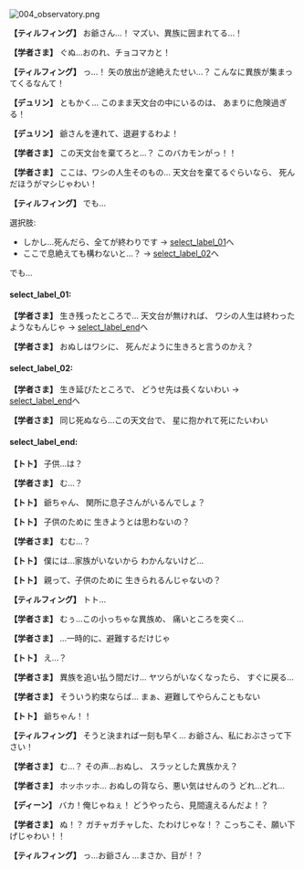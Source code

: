 
![004_observatory.png](../images/backgrounds/004_observatory.png)

**【ティルフィング】**
お爺さん…！
マズい、異族に囲まれてる…！

**【学者さま】**
ぐぬ…おのれ、チョコマカと！

**【ティルフィング】**
っ…！
矢の放出が途絶えたせい…？
こんなに異族が集まってくるなんて！

**【デュリン】**
ともかく…
このまま天文台の中にいるのは、
あまりに危険過ぎる！

**【デュリン】**
爺さんを連れて、退避するわよ！

**【学者さま】**
この天文台を棄てろと…？
このバカモンがっ！！

**【学者さま】**
ここは、ワシの人生そのもの…
天文台を棄てるぐらいなら、
死んだほうがマシじゃわい！

**【ティルフィング】**
でも…

選択肢:
- しかし…死んだら、全てが終わりです → [select_label_01](#select_label_01)へ
- ここで息絶えても構わないと…？ → [select_label_02](#select_label_02)へ

でも…

#### select_label_01:

**【学者さま】**
生き残ったところで…
天文台が無ければ、
ワシの人生は終わったようなもんじゃ
 → [select_label_end](#select_label_end)へ

**【学者さま】**
おぬしはワシに、
死んだように生きろと言うのかえ？

#### select_label_02:

**【学者さま】**
生き延びたところで、
どうせ先は長くないわい
 → [select_label_end](#select_label_end)へ

**【学者さま】**
同じ死ぬなら…この天文台で、
星に抱かれて死にたいわい

#### select_label_end:

**【トト】**
子供…は？

**【学者さま】**
む…？

**【トト】**
爺ちゃん、
関所に息子さんがいるんでしょ？

**【トト】**
子供のために
生きようとは思わないの？

**【学者さま】**
むむ…？

**【トト】**
僕には…家族がいないから
わかんないけど…

**【トト】**
親って、子供のために
生きられるんじゃないの？

**【ティルフィング】**
トト…

**【学者さま】**
むぅ…この小っちゃな異族め、
痛いところを突く…

**【学者さま】**
…一時的に、避難するだけじゃ

**【トト】**
え…？

**【学者さま】**
異族を追い払う間だけ…
ヤツらがいなくなったら、
すぐに戻る…

**【学者さま】**
そういう約束ならば…
まぁ、避難してやらんこともない

**【トト】**
爺ちゃん！！

**【ティルフィング】**
そうと決まれば一刻も早く…
お爺さん、私におぶさって下さい！

**【学者さま】**
む…？
その声…おぬし、
スラッとした異族かえ？

**【学者さま】**
ホッホッホ…
おぬしの背なら、悪い気はせんのう
どれ…どれ…

**【ディーン】**
バカ！俺じゃねぇ！
どうやったら、見間違えるんだよ！？

**【学者さま】**
ぬ！？
ガチャガチャした、たわけじゃな！？
こっちこそ、願い下げじゃわい！！

**【ティルフィング】**
っ…お爺さん
…まさか、目が！？